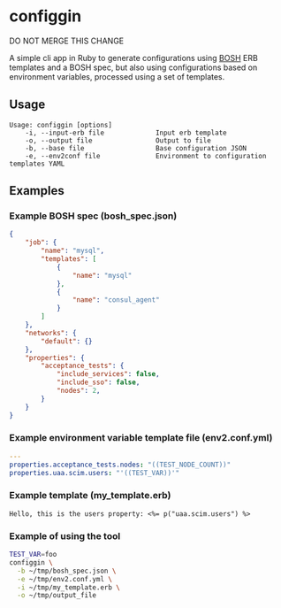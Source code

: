 # configgin

DO NOT MERGE THIS CHANGE

A simple cli app in Ruby to generate configurations using [BOSH](https://bosh.io) ERB templates and
a BOSH spec, but also using configurations based on environment variables,
processed using a set of templates.

## Usage

```
Usage: configgin [options]
    -i, --input-erb file             Input erb template
    -o, --output file                Output to file
    -b, --base file                  Base configuration JSON
    -e, --env2conf file              Environment to configuration templates YAML
```

## Examples

### Example BOSH spec (bosh_spec.json)
```json
{
    "job": {
        "name": "mysql",
        "templates": [
            {
                "name": "mysql"
            },
            {
                "name": "consul_agent"
            }
        ]
    },
    "networks": {
        "default": {}
    },
    "properties": {
        "acceptance_tests": {
            "include_services": false,
            "include_sso": false,
            "nodes": 2,
        }
    }
}  
```

### Example environment variable template file (env2.conf.yml)
```yaml
---
properties.acceptance_tests.nodes: "((TEST_NODE_COUNT))"
properties.uaa.scim.users: "'((TEST_VAR))'"
```

### Example template (my_template.erb)
```erb
Hello, this is the users property: <%= p("uaa.scim.users") %>
```

### Example of using the tool
```bash
TEST_VAR=foo
configgin \
  -b ~/tmp/bosh_spec.json \
  -e ~/tmp/env2.conf.yml \
  -i ~/tmp/my_template.erb \
  -o ~/tmp/output_file
```
